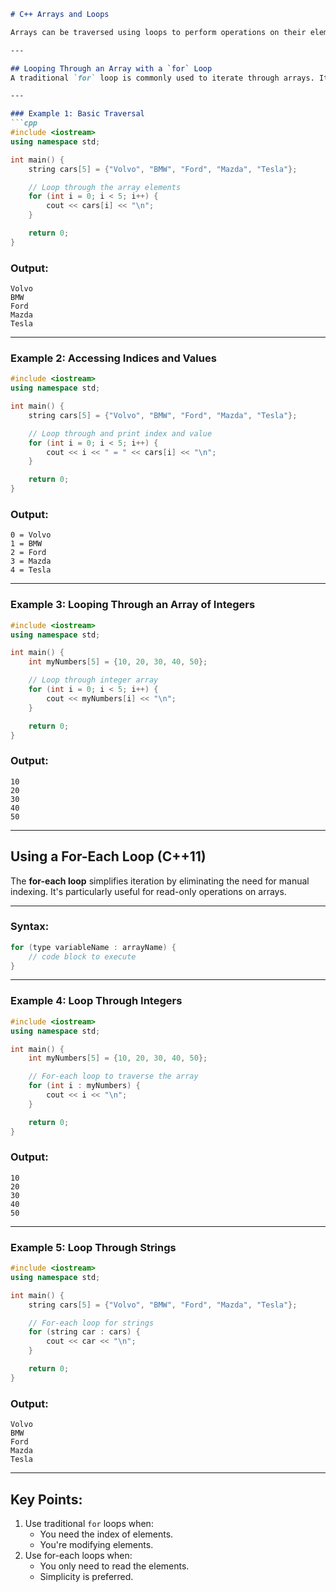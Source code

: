 ```markdown
# C++ Arrays and Loops

Arrays can be traversed using loops to perform operations on their elements. Both traditional `for` loops and modern **for-each loops** (introduced in C++11) are widely used.

---

## Looping Through an Array with a `for` Loop
A traditional `for` loop is commonly used to iterate through arrays. It provides access to both the element and its index.

---

### Example 1: Basic Traversal
```cpp
#include <iostream>
using namespace std;

int main() {
    string cars[5] = {"Volvo", "BMW", "Ford", "Mazda", "Tesla"};

    // Loop through the array elements
    for (int i = 0; i < 5; i++) {
        cout << cars[i] << "\n";
    }

    return 0;
}
```

### Output:
```
Volvo
BMW
Ford
Mazda
Tesla
```

---

### Example 2: Accessing Indices and Values
```cpp
#include <iostream>
using namespace std;

int main() {
    string cars[5] = {"Volvo", "BMW", "Ford", "Mazda", "Tesla"};

    // Loop through and print index and value
    for (int i = 0; i < 5; i++) {
        cout << i << " = " << cars[i] << "\n";
    }

    return 0;
}
```

### Output:
```
0 = Volvo
1 = BMW
2 = Ford
3 = Mazda
4 = Tesla
```

---

### Example 3: Looping Through an Array of Integers
```cpp
#include <iostream>
using namespace std;

int main() {
    int myNumbers[5] = {10, 20, 30, 40, 50};

    // Loop through integer array
    for (int i = 0; i < 5; i++) {
        cout << myNumbers[i] << "\n";
    }

    return 0;
}
```

### Output:
```
10
20
30
40
50
```

---

## Using a **For-Each Loop** (C++11)
The **for-each loop** simplifies iteration by eliminating the need for manual indexing. It's particularly useful for read-only operations on arrays.

---

### Syntax:
```cpp
for (type variableName : arrayName) {
    // code block to execute
}
```

---

### Example 4: Loop Through Integers
```cpp
#include <iostream>
using namespace std;

int main() {
    int myNumbers[5] = {10, 20, 30, 40, 50};

    // For-each loop to traverse the array
    for (int i : myNumbers) {
        cout << i << "\n";
    }

    return 0;
}
```

### Output:
```
10
20
30
40
50
```

---

### Example 5: Loop Through Strings
```cpp
#include <iostream>
using namespace std;

int main() {
    string cars[5] = {"Volvo", "BMW", "Ford", "Mazda", "Tesla"};

    // For-each loop for strings
    for (string car : cars) {
        cout << car << "\n";
    }

    return 0;
}
```

### Output:
```
Volvo
BMW
Ford
Mazda
Tesla
```

---

## Key Points:
1. Use traditional `for` loops when:
   - You need the index of elements.
   - You're modifying elements.
2. Use for-each loops when:
   - You only need to read the elements.
   - Simplicity is preferred.
```